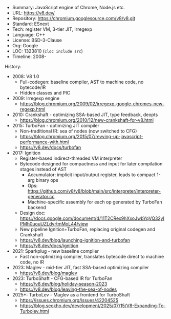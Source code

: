 * Summary:    JavaScript engine of Chrome, Node.js etc.
* URL:        https://v8.dev/
* Repository: https://chromium.googlesource.com/v8/v8.git
* Standard:   ESnext
* Tech:       register VM, 3-tier JIT, Irregexp
* Language:   C++
* License:    BSD-3-Clause
* Org:        Google
* LOC:        1323810 (`cloc include src`)
* Timeline:   2008-

History:
  * 2008: V8 1.0
    * Full-codegen: baseline compiler, AST to machine code, no bytecode/IR
    * Hidden classes and PIC
  * 2009: Irregexp engine
    * https://blog.chromium.org/2009/02/irregexp-google-chromes-new-regexp.html 
  * 2010: Crankshaft - optimizing SSA-based JIT, type feedback, deopts
    * https://blog.chromium.org/2010/12/new-crankshaft-for-v8.html
  * 2015: TurboFan - optimizing JIT compiler
    * Non-traditional IR: sea of nodes (now switched to CFG)
    * https://blog.chromium.org/2015/07/revving-up-javascript-performance-with.html
    * https://v8.dev/docs/turbofan
  * 2017: Ignition
    * Register-based indirect-threaded VM interpreter
    * Bytecode designed for compactness and input for later compilation stages instead of AST
      * Accumulator: implicit input/output register, leads to compact 1-arg binary ops
      * Ops: https://github.com/v8/v8/blob/main/src/interpreter/interpreter-generator.cc
      * Machine-specific assembly for each op generated by TurboFan backend
    * Design doc: https://docs.google.com/document/d/11T2CRex9hXxoJwbYqVQ32yIPMh0uouUZLdyrtmMoL44/view
    * New pipeline Ignition+TurboFan, replacing original codegen and Crankshaft
    * https://v8.dev/blog/launching-ignition-and-turbofan
    * https://v8.dev/docs/ignition
  * 2021: Sparkplug - new baseline compiler
    * Fast non-optimizing compiler, translates bytecode direct to machine code, no IR
  * 2023: Maglev - mid-tier JIT, fast SSA-based optimizing compiler
    * https://v8.dev/blog/maglev
  * 2023: TurboShaft - CFG-based IR for TurboFan
    * https://v8.dev/blog/holiday-season-2023
    * https://v8.dev/blog/leaving-the-sea-of-nodes
  * 2025+: TurboLev - Maglev as a frontend for TurboShaft
    * https://issues.chromium.org/issues/42204525
    * https://blog.seokho.dev/development/2025/07/15/V8-Expanding-To-Turbolev.html
